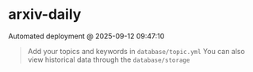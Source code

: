 # arxiv-daily
 Automated deployment @ 2025-09-12 09:47:10
> Add your topics and keywords in `database/topic.yml` 
> You can also view historical data through the `database/storage` 

